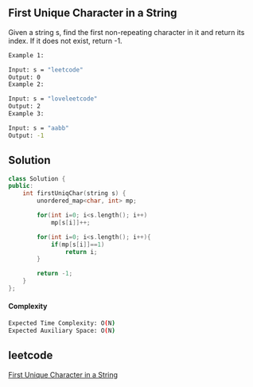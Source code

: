 ## First Unique Character in a String
Given a string s, find the first non-repeating character in it and return its index. If it does not exist, return -1.

 
```bash 
Example 1:

Input: s = "leetcode"
Output: 0
Example 2:

Input: s = "loveleetcode"
Output: 2
Example 3:

Input: s = "aabb"
Output: -1
```

## Solution 

```cpp
class Solution {
public:
    int firstUniqChar(string s) {
        unordered_map<char, int> mp;

        for(int i=0; i<s.length(); i++)
            mp[s[i]]++;

        for(int i=0; i<s.length(); i++){
            if(mp[s[i]]==1)
                return i;
        }

        return -1;
    }
};
```
#### Complexity
```bash
Expected Time Complexity: O(N)
Expected Auxiliary Space: O(N)
```
## leetcode
[First Unique Character in a String](https://leetcode.com/problems/first-unique-character-in-a-string/description/)
